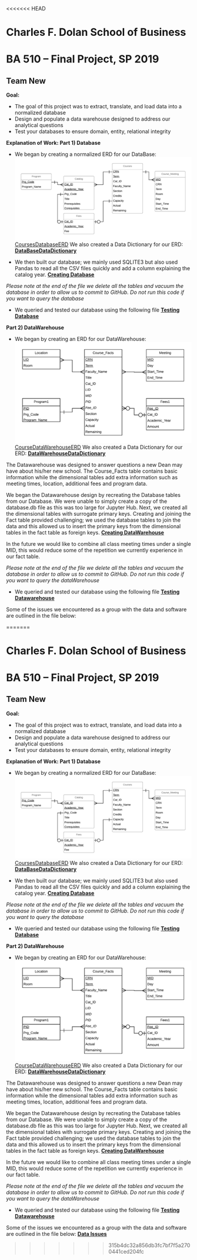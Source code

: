 <<<<<<< HEAD
# Charles F. Dolan School of Business

# BA 510 – Final Project, SP 2019

## Team New

**Goal:** 
- The goal of this project was to extract, translate, and load data into a normalized database
- Design and populate a  data warehouse designed to address our analytical questions
- Test your databases to ensure domain, entity, relational integrity

**Explanation of Work: Part 1) Database**
- We began by creating a normalized ERD for our DataBase:
![](CoursesDatabaseERD.png) 
[CoursesDatabaseERD](CoursesDatabaseERD.png)
  We also created a Data Dictionary for our ERD:
**[DataBaseDataDictionary](CourseDataDictionary.md)**

- We then built our database; we mainly used SQLITE3 but also used Pandas to read all the CSV files quickly and add a column explaining the catalog year.
**[Creating Database](CourseDataETL.ipynb)**

*Please note at the end of the file we delete all the tables and vacuum the database in order to allow us to commit to GitHub. Do not run this code if you want to query the database*

- We queried and tested our database using the following file
**[Testing Database](CourseDataTests.ipynb)**

 **Part 2) DataWarehouse**
 - We began by creating an ERD for our DataWarehouse:
![](CourseDataWarehouseERD.png) 
[CourseDataWarehouseERD](CourseDataWarehouseERD.png)
  We also created a Data Dictionary for our ERD:
**[DataWarehouseDataDictionary](CourseDataWarehouseDictionary.md)**

The Datawarehouse was designed to answer questions a new Dean may have about his/her new school. The Course_Facts table contains basic information while the dimensional  tables add extra information such as meeting times, location, additional fees and program data.

We began the Datawarehouse design by recreating the Database tables from our Database. We were unable to simply create a copy of the database.db file as this was too large for Jupyter Hub. Next, we created all the dimensional tables with surrogate primary keys. Creating and joining the Fact table provided challenging; we used the database tables to join the data and this allowed us to insert the primary keys from the dimensional tables in the fact table as foreign keys.
**[Creating DataWarehouse](CourseDataWarehouseETL.ipynb)**

In the future we would like to combine all class meeting times under a single MID, this would reduce some of the repetition we currently experience in our fact table.

*Please note at the end of the file we delete all the tables and vacuum the database in order to allow us to commit to GitHub. Do not run this code if you want to query the dataWarehouse*

- We queried and tested our database using the following file
**[Testing Datawarehouse](CourseDataWarehouseDemo.ipynb)**

Some of the issues we encountered as a group with the data and software are outlined in the file below:
**[]()**


=======
# Charles F. Dolan School of Business

# BA 510 – Final Project, SP 2019

## Team New

**Goal:** 
- The goal of this project was to extract, translate, and load data into a normalized database
- Design and populate a  data warehouse designed to address our analytical questions
- Test your databases to ensure domain, entity, relational integrity

**Explanation of Work: Part 1) Database**
- We began by creating a normalized ERD for our DataBase:
![](CoursesDatabaseERD.png) 
[CoursesDatabaseERD](CoursesDatabaseERD.png)
  We also created a Data Dictionary for our ERD:
**[DataBaseDataDictionary](CourseDataDictionary.md)**

- We then built our database; we mainly used SQLITE3 but also used Pandas to read all the CSV files quickly and add a column explaining the catalog year.
**[Creating Database](CourseDataETL.ipynb)**

*Please note at the end of the file we delete all the tables and vacuum the database in order to allow us to commit to GitHub. Do not run this code if you want to query the database*

- We queried and tested our database using the following file
**[Testing Database](CourseDataTests.ipynb)**

 **Part 2) DataWarehouse**
 - We began by creating an ERD for our DataWarehouse:
![](CourseDataWarehouseERD.png) 
[CourseDataWarehouseERD](CourseDataWarehouseERD.png)
  We also created a Data Dictionary for our ERD:
**[DataWarehouseDataDictionary](CourseDataWarehouseDictionary.md)**

The Datawarehouse was designed to answer questions a new Dean may have about his/her new school. The Course_Facts table contains basic information while the dimensional  tables add extra information such as meeting times, location, additional fees and program data.

We began the Datawarehouse design by recreating the Database tables from our Database. We were unable to simply create a copy of the database.db file as this was too large for Jupyter Hub. Next, we created all the dimensional tables with surrogate primary keys. Creating and joining the Fact table provided challenging; we used the database tables to join the data and this allowed us to insert the primary keys from the dimensional tables in the fact table as foreign keys.
**[Creating DataWarehouse](CourseDataWarehouseETL.ipynb)**

In the future we would like to combine all class meeting times under a single MID, this would reduce some of the repetition we currently experience in our fact table.

*Please note at the end of the file we delete all the tables and vacuum the database in order to allow us to commit to GitHub. Do not run this code if you want to query the dataWarehouse*

- We queried and tested our database using the following file
**[Testing Datawarehouse](CourseDataWarehouseDemo.ipynb)**

Some of the issues we encountered as a group with the data and software are outlined in the file below:
**[Data Issues](DataIssues.md)**


>>>>>>> 315b4dc32a856db3fc7bf7f5a2700441ced204fc
